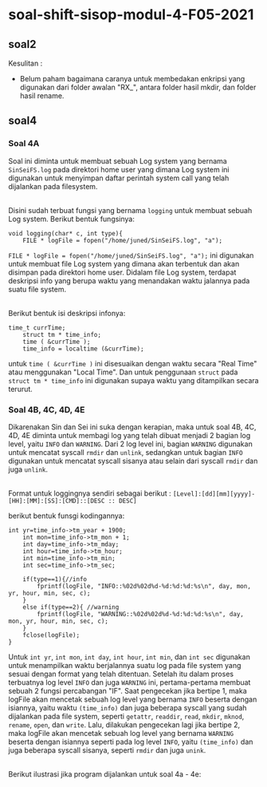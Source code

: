 # soal-shift-sisop-modul-4-F05-2021
## soal2
Kesulitan :
- Belum paham bagaimana caranya untuk membedakan enkripsi yang digunakan dari folder awalan "RX_", antara folder hasil mkdir, dan folder hasil rename.<br> 
## soal4
### Soal 4A
Soal ini diminta untuk membuat sebuah Log system yang bernama `SinSeiFS.log` pada direktori home user
yang dimana Log system ini digunakan untuk menyimpan daftar perintah system call yang telah dijalankan pada filesystem.<br><br>

Disini sudah terbuat fungsi yang bernama `logging` untuk membuat sebuah Log system. Berikut bentuk fungsinya:

```
void logging(char* c, int type){
    FILE * logFile = fopen("/home/juned/SinSeiFS.log", "a");
```

`FILE * logFile = fopen("/home/juned/SinSeiFS.log", "a");` ini digunakan untuk membuat file Log system yang dimana akan terbentuk 
dan akan disimpan pada direktori home user. Didalam file Log system, terdapat deskripsi info yang berupa waktu yang menandakan waktu 
jalannya pada suatu file system.<br><br>

Berikut bentuk isi deskripsi infonya:

```
time_t currTime;
	struct tm * time_info;
	time ( &currTime );
	time_info = localtime (&currTime);
```

untuk `time ( &currTime )` ini disesuaikan dengan waktu secara "Real Time" atau menggunakan "Local Time". Dan untuk penggunaan `struct` pada `struct tm * time_info` ini digunakan supaya waktu yang ditampilkan secara terurut.

### Soal 4B, 4C, 4D, 4E
Dikarenakan Sin dan Sei ini suka dengan kerapian, maka untuk soal 4B, 4C, 4D, 4E diminta untuk membagi log yang telah dibuat menjadi 2 bagian log level,
yaitu `INFO` dan `WARNING`. Dari 2 log level ini, bagian `WARNING` digunakan untuk mencatat syscall `rmdir` dan `unlink`, sedangkan untuk bagian `INFO` 
digunakan untuk mencatat syscall sisanya atau selain dari syscall `rmdir` dan juga `unlink`.<br><br> 

Format untuk loggingnya sendiri sebagai berikut :
`[Level]:[dd][mm][yyyy]-[HH]:[MM]:[SS]:[CMD]::[DESC :: DESC]`

berikut bentuk funsgi kodingannya:

```
int yr=time_info->tm_year + 1900;
	int mon=time_info->tm_mon + 1;
	int day=time_info->tm_mday;
	int hour=time_info->tm_hour;
	int min=time_info->tm_min;
	int sec=time_info->tm_sec;

    if(type==1){//info
        fprintf(logFile, "INFO::%02d%02d%d-%d:%d:%d:%s\n", day, mon, yr, hour, min, sec, c);
    }
    else if(type==2){ //warning
        fprintf(logFile, "WARNING::%02d%02d%d-%d:%d:%d:%s\n", day, mon, yr, hour, min, sec, c);
    }
    fclose(logFile);
}
```

Untuk `int yr`, `int mon`, `int day`, `int hour`, `int min`, dan `int sec` digunakan untuk menampilkan waktu berjalannya suatu log pada file system yang
sesuai dengan format yang telah ditentuan. Setelah itu dalam proses terbuatnya log level `INFO` dan juga `WARNING` ini, pertama-pertama membuat sebuah 2 fungsi 
percabangan "IF". Saat pengecekan jika bertipe 1, maka logFile akan mencetak sebuah log level yang bernama `INFO` beserta dengan isiannya, yaitu waktu `(time_info)` 
dan juga beberapa syscall yang sudah dijalankan pada file system, seperti `getattr`, `readdir`, `read`, `mkdir`, `mknod`, `rename`, `open`, dan `write`. Lalu, 
dilakukan pengecekan lagi jika bertipe 2, maka logFile akan mencetak sebuah log level yang bernama `WARNING` beserta dengan isiannya seperti pada log level `INFO`, 
yaitu `(time_info)` dan juga beberapa syscall sisanya, seperti `rmdir` dan juga `unink`.<br><br>

Berikut ilustrasi jika program dijalankan untuk soal 4a - 4e:
